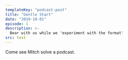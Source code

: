 ```yaml
---
templateKey: "podcast-post"
title: "Gentle Start"
date: "2019-10-01"
episode: 1
description: >-
  Bear with us while we 'experiment with the format'
src: test
---
```


Come see Mitch solve a podcast.
